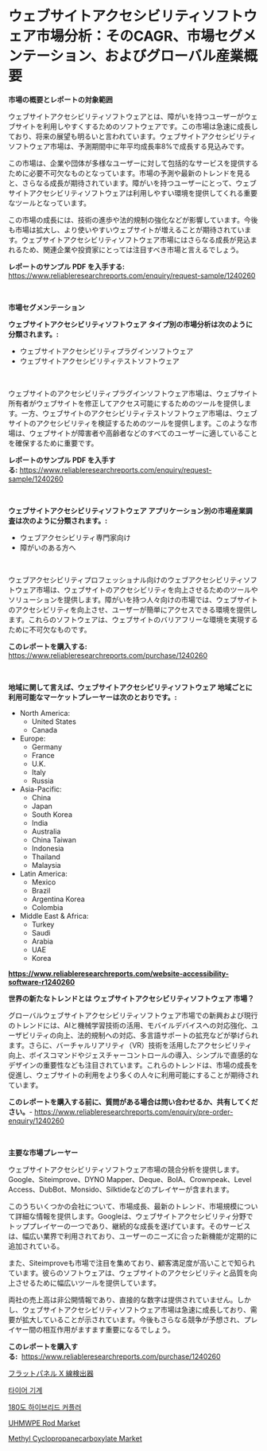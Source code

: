 <p><h1>ウェブサイトアクセシビリティソフトウェア市場分析：そのCAGR、市場セグメンテーション、およびグローバル産業概要</h1></p><p><strong>市場の概要とレポートの対象範囲</strong></p>
<p><p>ウェブサイトアクセシビリティソフトウェアとは、障がいを持つユーザーがウェブサイトを利用しやすくするためのソフトウェアです。この市場は急速に成長しており、将来の展望も明るいと言われています。ウェブサイトアクセシビリティソフトウェア市場は、予測期間中に年平均成長率8%で成長する見込みです。</p><p>この市場は、企業や団体が多様なユーザーに対して包括的なサービスを提供するために必要不可欠なものとなっています。市場の予測や最新のトレンドを見ると、さらなる成長が期待されています。障がいを持つユーザーにとって、ウェブサイトアクセシビリティソフトウェアは利用しやすい環境を提供してくれる重要なツールとなっています。</p><p>この市場の成長には、技術の進歩や法的規制の強化などが影響しています。今後も市場は拡大し、より使いやすいウェブサイトが増えることが期待されています。ウェブサイトアクセシビリティソフトウェア市場にはさらなる成長が見込まれるため、関連企業や投資家にとっては注目すべき市場と言えるでしょう。</p></p>
<p><strong>レポートのサンプル PDF を入手する:</strong> <a href="https://www.reliableresearchreports.com/enquiry/request-sample/1240260">https://www.reliableresearchreports.com/enquiry/request-sample/1240260</a></p>
<p>&nbsp;</p>
<p><strong>市場セグメンテーション</strong></p>
<p><strong>ウェブサイトアクセシビリティソフトウェア タイプ別の市場分析は次のように分類されます。:</strong></p>
<p><ul><li>ウェブサイトアクセシビリティプラグインソフトウェア</li><li>ウェブサイトアクセシビリティテストソフトウェア</li></ul></p>
<p>&nbsp;</p>
<p><p>ウェブサイトのアクセシビリティプラグインソフトウェア市場は、ウェブサイト所有者がウェブサイトを修正してアクセス可能にするためのツールを提供します。一方、ウェブサイトのアクセシビリティテストソフトウェア市場は、ウェブサイトのアクセシビリティを検証するためのツールを提供します。このような市場は、ウェブサイトが障害者や高齢者などのすべてのユーザーに適していることを確保するために重要です。</p></p>
<p><strong>レポートのサンプル PDF を入手する:</strong>&nbsp;<a href="https://www.reliableresearchreports.com/enquiry/request-sample/1240260">https://www.reliableresearchreports.com/enquiry/request-sample/1240260</a></p>
<p>&nbsp;</p>
<p><strong> ウェブサイトアクセシビリティソフトウェア アプリケーション別の市場産業調査は次のように分類されます。:</strong></p>
<p><ul><li>ウェブアクセシビリティ専門家向け</li><li>障がいのある方へ</li></ul></p>
<p>&nbsp;</p>
<p><p>ウェブアクセシビリティプロフェッショナル向けのウェブアクセシビリティソフトウェア市場は、ウェブサイトのアクセシビリティを向上させるためのツールやソリューションを提供します。障がいを持つ人々向けの市場では、ウェブサイトのアクセシビリティを向上させ、ユーザーが簡単にアクセスできる環境を提供します。これらのソフトウェアは、ウェブサイトのバリアフリーな環境を実現するために不可欠なものです。</p></p>
<p><strong>このレポートを購入する:</strong>&nbsp; <a href="https://www.reliableresearchreports.com/purchase/1240260">https://www.reliableresearchreports.com/purchase/1240260</a></p>
<p>&nbsp;</p>
<p><strong>地域に関して言えば、ウェブサイトアクセシビリティソフトウェア 地域ごとに利用可能なマーケットプレーヤーは次のとおりです。:</strong></p>
<p><ul>
    <li>
        North America:
        <ul>
            <li>United States</li>
            <li>Canada</li>
        </ul>
    </li>
    <li>
        Europe:
        <ul>
            <li>Germany</li>
            <li>France</li>
            <li>U.K.</li>
            <li>Italy</li>
            <li>Russia</li>
        </ul>
    </li>
    <li>
        Asia-Pacific:
        <ul>
            <li>China</li>
            <li>Japan</li>
            <li>South Korea</li>
            <li>India</li>
            <li>Australia</li>
            <li>China Taiwan</li>
            <li>Indonesia</li>
            <li>Thailand</li>
            <li>Malaysia</li>
        </ul>
    </li>
    <li>
        Latin America:
        <ul>
            <li>Mexico</li>
            <li>Brazil</li>
            <li>Argentina Korea</li>
            <li>Colombia</li>
        </ul>
    </li>
    <li>
        Middle East & Africa:
        <ul>
            <li>Turkey</li>
            <li>Saudi</li>
            <li>Arabia</li>
            <li>UAE</li>
            <li>Korea</li>
        </ul>
    </li>
    </ul></p>
<p><strong><a href="https://www.reliableresearchreports.com/website-accessibility-software-r1240260">https://www.reliableresearchreports.com/website-accessibility-software-r1240260</a></strong>&nbsp;</p>
<p><strong>世界の新たなトレンドとは ウェブサイトアクセシビリティソフトウェア 市場？</strong></p>
<p><p>グローバルウェブサイトアクセシビリティソフトウェア市場での新興および現行のトレンドには、AIと機械学習技術の活用、モバイルデバイスへの対応強化、ユーザビリティの向上、法的規制への対応、多言語サポートの拡充などが挙げられます。さらに、バーチャルリアリティ（VR）技術を活用したアクセシビリティ向上、ボイスコマンドやジェスチャーコントロールの導入、シンプルで直感的なデザインの重要性なども注目されています。これらのトレンドは、市場の成長を促進し、ウェブサイトの利用をより多くの人々に利用可能にすることが期待されています。</p></p>
<p><strong>このレポートを購入する前に、質問がある場合は問い合わせるか、共有してください。</strong>- <a href="https://www.reliableresearchreports.com/enquiry/pre-order-enquiry/1240260">https://www.reliableresearchreports.com/enquiry/pre-order-enquiry/1240260</a></p>
<p>&nbsp;</p>
<p><strong>主要な市場プレーヤー</strong></p>
<p><p>ウェブサイトアクセシビリティソフトウェア市場の競合分析を提供します。Google、Siteimprove、DYNO Mapper、Deque、BoIA、Crownpeak、Level Access、DubBot、Monsido、Silktideなどのプレイヤーが含まれます。</p><p>このうちいくつかの会社について、市場成長、最新のトレンド、市場規模について詳細な情報を提供します。Googleは、ウェブサイトアクセシビリティ分野でトッププレイヤーの一つであり、継続的な成長を遂げています。そのサービスは、幅広い業界で利用されており、ユーザーのニーズに合った新機能が定期的に追加されている。</p><p>また、Siteimproveも市場で注目を集めており、顧客満足度が高いことで知られています。彼らのソフトウェアは、ウェブサイトのアクセシビリティと品質を向上させるために幅広いツールを提供しています。</p><p>両社の売上高は非公開情報であり、直接的な数字は提供されていません。しかし、ウェブサイトアクセシビリティソフトウェア市場は急速に成長しており、需要が拡大していることが示されています。今後もさらなる競争が予想され、プレイヤー間の相互作用がますます重要になるでしょう。</p></p>
<p><strong>このレポートを購入する:</strong>&nbsp;&nbsp;<a href="https://www.reliableresearchreports.com/purchase/1240260">https://www.reliableresearchreports.com/purchase/1240260</a></p>
<p><p><a href="https://github.com/AriMuller2009/Market-Research-Report-List-1/blob/main/679531031414.md">フラットパネル X 線検出器</a></p><p><a href="https://medium.com/@justynwelch/%EC%9E%90%EB%8F%99%EC%B0%A8-%ED%83%80%EC%9D%B4%EC%96%B4%EC%9A%A9-%EA%B8%B0%EA%B3%84-%EC%8B%9C%EC%9E%A5-%EC%8B%9C%EC%9E%A5-cagr-%EC%8B%9C%EC%9E%A5-%EB%8F%99%ED%96%A5-%EB%B0%8F-%EC%84%B1%EC%9E%A5-%EC%A0%84%EB%9E%B5%EC%97%90-%EB%8C%80%ED%95%9C-%ED%86%B5%EC%B0%B0%EB%A0%A5-8d95fdcc5dc9">타이어 기계</a></p><p><a href="https://github.com/JeromeRtyau89966/Market-Research-Report-List-1/blob/main/211135734522.md">180도 하이브리드 커플러</a></p><p><a href="https://www.linkedin.com/pulse/uhmwpe-rod-market-challenges-opportunities-growth-drivers-major-sycff?trackingId=lp5uZYYz%2FL6gDGlfxcWbbA%3D%3D">UHMWPE Rod Market</a></p><p><a href="https://www.linkedin.com/pulse/methyl-cyclopropanecarboxylate-market-research-report-forecasted-54lne?trackingId=5dNc9B2a%2BPrPDtNWFSUnWw%3D%3D">Methyl Cyclopropanecarboxylate Market</a></p></p>